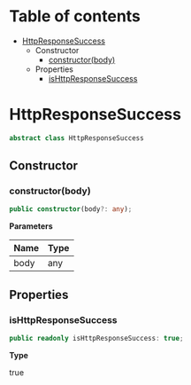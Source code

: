 # Table of contents

* [HttpResponseSuccess][ClassDeclaration-5]
    * Constructor
        * [constructor(body)][Constructor-5]
    * Properties
        * [isHttpResponseSuccess][PropertyDeclaration-8]

# HttpResponseSuccess

```typescript
abstract class HttpResponseSuccess
```
## Constructor

### constructor(body)

```typescript
public constructor(body?: any);
```

**Parameters**

| Name | Type |
| ---- | ---- |
| body | any  |

## Properties

### isHttpResponseSuccess

```typescript
public readonly isHttpResponseSuccess: true;
```

**Type**

true

[ClassDeclaration-5]: httpresponsesuccess.md#httpresponsesuccess
[Constructor-5]: httpresponsesuccess.md#constructorbody
[PropertyDeclaration-8]: httpresponsesuccess.md#ishttpresponsesuccess